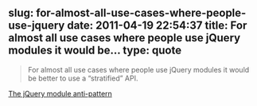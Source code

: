 slug: for-almost-all-use-cases-where-people-use-jquery
date: 2011-04-19 22:54:37
title: For almost all use cases where people use jQuery modules it would be...
type: quote
---

> For almost all use cases where people use jQuery modules it would be better to use a “stratified” API.

[The jQuery module anti-pattern](http://www.nonblocking.io/2011/04/jquery-module-anti-pattern.html?utm_source=feedburner&utm_medium=feed&utm_campaign=Feed%3A+joose+%28Joose+-+A+Meta+Object+System+for+JavaScript%29)
